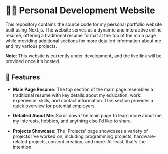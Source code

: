 # 👨‍💻 Personal Development Website

This repository contains the source code for my personal portfolio website built using Next.js. The website serves as a dynamic and interactive online resume, offering a traditional resume format at the top of the main page while providing additional sections for more detailed information about me and my various projects.

**Note**: This website is currently under development, and the live link will be provided once it's hosted.

## 🚀 Features

- **Main Page Resume**: The top section of the main page resembles a traditional resume with key details about my education, work experience, skills, and contact information. This section provides a quick overview for potential employers.

- **Detailed About Me**: Scroll down the main page to learn more about me, my interests, hobbies, and anything else I'd like to share.

- **Projects Showcase**: The 'Projects' page showcases a variety of projects I've worked on, including programming projects, hardware-related projects, content creation, and more. At least, that's the intention.


